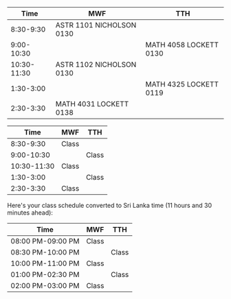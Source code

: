 
| Time        | MWF                      | TTH                    |
| ----------- | ------------------------ | ---------------------- |
| 8:30-9:30   | ASTR 1101 NICHOLSON 0130 |                        |
| 9:00-10:30  |                          | MATH 4058 LOCKETT 0130 |
| 10:30-11:30 | ASTR 1102 NICHOLSON 0130 |                        |
| 1:30-3:00   |                          | MATH 4325 LOCKETT 0119 |
| 2:30-3:30   | MATH 4031 LOCKETT 0138   |                        |


| Time        | MWF   | TTH   |
| ----------- | ----- | ----- |
| 8:30-9:30   | Class |       |
| 9:00-10:30  |       | Class |
| 10:30-11:30 | Class |       |
| 1:30-3:00   |       | Class |
| 2:30-3:30   | Class |       |
Here's your class schedule converted to Sri Lanka time (11 hours and 30 minutes ahead):

|Time|MWF|TTH|
|---|---|---|
|08:00 PM-09:00 PM|Class||
|08:30 PM-10:00 PM||Class|
|10:00 PM-11:00 PM|Class||
|01:00 PM-02:30 PM||Class|
|02:00 PM-03:00 PM|Class||